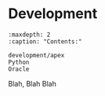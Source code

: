 # Development

````{toctree}
:maxdepth: 2
:caption: "Contents:"
   
development/apex
Python
Oracle

````

Blah, Blah Blah